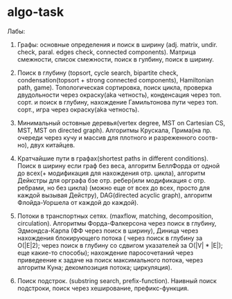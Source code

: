 # algo-task

Лабы:
1) Графы: основные определения и поиск в ширину (adj. matrix, undir. check, paral. edges check, connected components).
Матрица смежности, список смежности, поиск в гулбину, поиск в ширину.

2) Поиск в глубину (topsort, cycle search, bipartite check, condensation(topsort + strong connected components), Hamiltonian path, game).
Топологическая сортировка, поиск цикла, проверка двудольности через окраску(aka четность), конденсация через топ. сорт. и поиск в глубину,
нахождение Гамильтонова пути через топ. сорт., игра через окраску(aka четность).

3) Минимальный остовные деревья(vertex degree, MST on Cartesian CS, MST, MST on directed graph).
Алгоритмы Крускала, Прима(на пр. очереди через кучу и массив для плотного и разреженного соотв-но), двух китайцев.

4) Кратчайшие пути в графах(shortest paths in different conditions).
Поиск в ширину если граф без веса, алгоритм БеллФорда от одной до всех(+ модификация для нахождения отр. цикла), алгоритм Дейкстры для
орграфа бзе отр. ребер(или модификация с отр. ребрами, но без цикла) (можно еще от всех до всех, просто для каждой вызывая Дейстру), 
DAG(directed acyclic graph), алгоритм Флойда-Уоршела от каждой до каждой).

5) Потоки в транспортных сетях. (maxflow, matching, decomposition, circulation).
Алгоритмы Форда-Фалкерсона через поиск в глубину, Эдмондса-Карпа (ФФ через поиск в ширину), Диница через нахождения блокирующего потока (
через поиск в глубину за O(|E|2); через поиск в глубину со сдвигом указателей за O(|V| * |E|); еще какие-то способы); нахождение
паросочетаний через приведеение к задаче на поиск максимального потока, через алгоритм Куна; декомпозиция потока; циркуляция).

6) Поиск подстрок. (substring search, prefix-function).
Наивный поиск подстроки, поиск через хеширование, префикс-функция.
